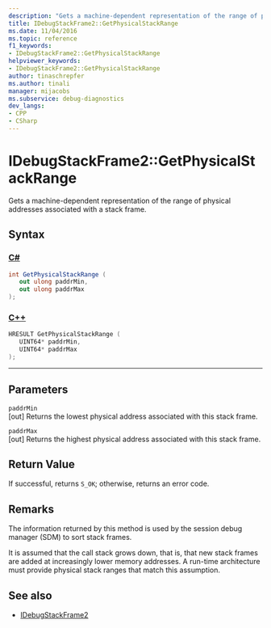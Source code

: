 ```yaml
---
description: "Gets a machine-dependent representation of the range of physical addresses associated with a stack frame."
title: IDebugStackFrame2::GetPhysicalStackRange
ms.date: 11/04/2016
ms.topic: reference
f1_keywords:
- IDebugStackFrame2::GetPhysicalStackRange
helpviewer_keywords:
- IDebugStackFrame2::GetPhysicalStackRange
author: tinaschrepfer
ms.author: tinali
manager: mijacobs
ms.subservice: debug-diagnostics
dev_langs:
- CPP
- CSharp
---
```

# IDebugStackFrame2::GetPhysicalStackRange

Gets a machine-dependent representation of the range of physical addresses associated with a stack frame.

## Syntax

### [C#](#tab/csharp)
```csharp
int GetPhysicalStackRange ( 
   out ulong paddrMin,
   out ulong paddrMax
);
```
### [C++](#tab/cpp)
```cpp
HRESULT GetPhysicalStackRange ( 
   UINT64* paddrMin,
   UINT64* paddrMax
);
```
---

## Parameters
`paddrMin`\
[out] Returns the lowest physical address associated with this stack frame.

`paddrMax`\
[out] Returns the highest physical address associated with this stack frame.

## Return Value
 If successful, returns `S_OK`; otherwise, returns an error code.

## Remarks
 The information returned by this method is used by the session debug manager (SDM) to sort stack frames.

 It is assumed that the call stack grows down, that is, that new stack frames are added at increasingly lower memory addresses. A run-time architecture must provide physical stack ranges that match this assumption.

## See also
- [IDebugStackFrame2](../../../extensibility/debugger/reference/idebugstackframe2.md)
